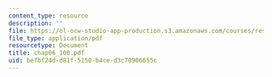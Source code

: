 ```yaml
---
content_type: resource
description: ''
file: https://ol-ocw-studio-app-production.s3.amazonaws.com/courses/res-6-001-continuum-electromechanics-spring-2009/befbf24dd81f5150b4ced3c70906655c_chap06_100.pdf
file_type: application/pdf
resourcetype: Document
title: chap06_100.pdf
uid: befbf24d-d81f-5150-b4ce-d3c70906655c
---
```

